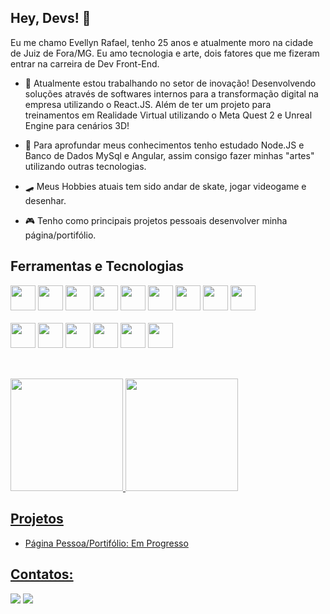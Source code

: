 ## Hey, Devs! 👋


Eu me chamo Evellyn Rafael, tenho 25 anos e atualmente moro na cidade de Juiz de Fora/MG. Eu amo tecnologia e arte, dois fatores que me fizeram entrar na carreira de Dev Front-End. 
  

- 🔭 Atualmente estou trabalhando no setor de inovação! Desenvolvendo soluções através de softwares internos para a transformação digital na empresa utilizando o React.JS. Além de ter um projeto para treinamentos em Realidade Virtual utilizando o Meta Quest 2 e Unreal Engine para cenários 3D! 

- 🌱 Para aprofundar meus conhecimentos tenho estudado Node.JS e Banco de Dados MySql e Angular, assim consigo fazer minhas "artes" utilizando outras tecnologias.
  
- 🛹 Meus Hobbies atuais tem sido andar de skate, jogar videogame e desenhar.
  
- 🎮 Tenho como principais projetos pessoais desenvolver minha página/portifólio. 


## Ferramentas e Tecnologias

<div>
<img loading="lazy" src="https://cdn.jsdelivr.net/gh/devicons/devicon/icons/html5/html5-plain-wordmark.svg" width="40" height="40" />        
<img loading="lazy" src="https://cdn.jsdelivr.net/gh/devicons/devicon/icons/css3/css3-plain-wordmark.svg"  width="40" height="40" />         
<img loading="lazy" src="https://cdn.jsdelivr.net/gh/devicons/devicon/icons/javascript/javascript-original.svg" width="40" height="40" />     
<img loading="lazy" src="https://cdn.jsdelivr.net/gh/devicons/devicon/icons/react/react-original-wordmark.svg" width="40" height="40" /> 
<img loading="lazy" src="https://cdn.jsdelivr.net/gh/devicons/devicon@latest/icons/angular/angular-original.svg" width="40" height="40" />        
<img loading="lazy" src="https://cdn.jsdelivr.net/gh/devicons/devicon/icons/redux/redux-original.svg" width="40" height="40" />  
<img loading="lazy" src="https://cdn.jsdelivr.net/gh/devicons/devicon/icons/nodejs/nodejs-plain.svg" width="40" height="40" />
<img loading="lazy" src="https://cdn.jsdelivr.net/gh/devicons/devicon/icons/python/python-original.svg" width="40" height="40" />
<img loading="lazy" src="https://cdn.jsdelivr.net/gh/devicons/devicon/icons/mysql/mysql-original-wordmark.svg" width="40" height="40" />
</div>
<br>
<div>
<img loading="lazy" src="https://cdn.jsdelivr.net/gh/devicons/devicon/icons/blender/blender-original.svg" width="40" height="40" />
<img loading="lazy" src="https://cdn.jsdelivr.net/gh/devicons/devicon/icons/godot/godot-original.svg" width="40" height="40" />
<img loading="lazy" src="https://cdn.jsdelivr.net/gh/devicons/devicon/icons/vscode/vscode-original.svg" width="40" height="40" />
<img loading="lazy" src="https://cdn.jsdelivr.net/gh/devicons/devicon/icons/illustrator/illustrator-line.svg" width="40" height="40" />
<img loading="lazy" src="https://cdn.jsdelivr.net/gh/devicons/devicon/icons/photoshop/photoshop-line.svg" width="40" height="40" />
<img loading="lazy" src="https://cdn.jsdelivr.net/gh/devicons/devicon/icons/figma/figma-original.svg" width="40" height="40" />
  
          
</div>

<br>

##
<div>
<a href="https://github.com/EvellynRafael">
<img loading="lazy" height="180em" src="https://github-readme-stats.vercel.app/api/top-langs/?username=EvellynRafael&layout=compact&langs_count=7&theme=dracula"/>
<img loading="lazy" height="180em" src="https://github-readme-stats.vercel.app/api?username=EvellynRafael&show_icons=true&theme=dracula&include_all_commits=true&count_private=true"/>
</div>

## Projetos

- Página Pessoa/Portifólio: Em Progresso 
                       
## Contatos:

<div>
<a href = "mailto:evellynsilvarafael@outlook.com.br"><img loading="lazy" src="https://img.shields.io/badge/Gmail-D14836?style=for-the-badge&logo=gmail&logoColor=white" target="_blank"></a>
<a href="https://www.linkedin.com/in/evellyn-rafael/" target="_blank"><img loading="lazy" src="https://img.shields.io/badge/-LinkedIn-%230077B5?style=for-the-badge&logo=linkedin&logoColor=white" target="_blank"></a>   
</div>



